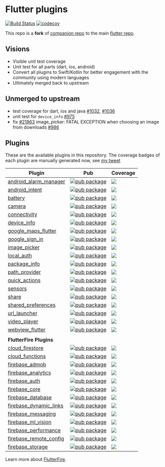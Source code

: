 # Flutter plugins

[![Build Status](https://api.cirrus-ci.com/github/truongsinh/flutter-plugins.svg)](https://cirrus-ci.com/github/truongsinh/flutter-plugins/master)
[![codecov](https://codecov.io/gh/truongsinh/flutter-plugins/branch/master/graph/badge.svg)](https://codecov.io/gh/truongsinh/flutter-plugins)

This repo is a **fork** of [companion repo](https://github.com/flutter/plugins) to the main [flutter
repo](https://github.com/flutter/flutter).

## Visions
- Visible unit test coverage
- Unit test for all parts (dart, ios, android)
- Convert all plugins to Swift/Kotlin for better engagement with the community using modern languages
- Ultimately merged back to upstream

## Unmerged to upstream
- test coverage for dart, ios and java [#1032](https://github.com/flutter/flutter/issues/1032), [#1036](https://github.com/flutter/flutter/issues/1036)
- unit test for `device_info` [#975](https://github.com/flutter/flutter/issues/975)
- fix [#21863](https://github.com/flutter/flutter/issues/21863) image_picker: FATAL EXCEPTION when choosing an image from downloads
[#986](https://github.com/flutter/flutter/issues/986)

## Plugins
These are the available plugins in this repository. The coverage badges of each plugin are manually generated now, see [my tweet](https://twitter.com/truongsinhtn/status/1082253861195108354)

| Plugin | Pub | Coverage |
|--------|-----| -------- |
| [android_alarm_manager](./packages/android_alarm_manager/) | [![pub package](https://img.shields.io/pub/v/android_alarm_manager.svg)](https://pub.dartlang.org/packages/android_alarm_manager) | [![](https://shields-staging-pr-2473.herokuapp.com/badge/endpoint.svg?url=https://raw.githubusercontent.com/truongsinh/flutter-plugins/codecov/coverage_data/android_alarm_manager.json)](https://codecov.io/gh/truongsinh/flutter-plugins/tree/master/packages/android_alarm_manager)
| [android_intent](./packages/android_intent/) | [![pub package](https://img.shields.io/pub/v/android_intent.svg)](https://pub.dartlang.org/packages/android_intent) | [![](https://shields-staging-pr-2473.herokuapp.com/badge/endpoint.svg?url=https://raw.githubusercontent.com/truongsinh/flutter-plugins/codecov/coverage_data/android_intent.json)](https://codecov.io/gh/truongsinh/flutter-plugins/tree/master/packages/android_intent)
| [battery](./packages/battery/) | [![pub package](https://img.shields.io/pub/v/battery.svg)](https://pub.dartlang.org/packages/battery) | [![](https://shields-staging-pr-2473.herokuapp.com/badge/endpoint.svg?url=https://raw.githubusercontent.com/truongsinh/flutter-plugins/codecov/coverage_data/battery.json)](https://codecov.io/gh/truongsinh/flutter-plugins/tree/master/packages/battery)
| [camera](./packages/camera/) | [![pub package](https://img.shields.io/pub/v/camera.svg)](https://pub.dartlang.org/packages/camera) | [![](https://shields-staging-pr-2473.herokuapp.com/badge/endpoint.svg?url=https://raw.githubusercontent.com/truongsinh/flutter-plugins/codecov/coverage_data/camera.json)](https://codecov.io/gh/truongsinh/flutter-plugins/tree/master/packages/camera)
| [connectivity](./packages/connectivity/) | [![pub package](https://img.shields.io/pub/v/connectivity.svg)](https://pub.dartlang.org/packages/connectivity) | [![](https://shields-staging-pr-2473.herokuapp.com/badge/endpoint.svg?url=https://raw.githubusercontent.com/truongsinh/flutter-plugins/codecov/coverage_data/connectivity.json)](https://codecov.io/gh/truongsinh/flutter-plugins/tree/master/packages/connectivity)
| [device_info](./packages/device_info/) | [![pub package](https://img.shields.io/pub/v/device_info.svg)](https://pub.dartlang.org/packages/device_info) | [![](https://shields-staging-pr-2473.herokuapp.com/badge/endpoint.svg?url=https://raw.githubusercontent.com/truongsinh/flutter-plugins/codecov/coverage_data/device_info.json)](https://codecov.io/gh/truongsinh/flutter-plugins/tree/master/packages/device_info)
| [google_maps_flutter](./packages/google_maps_flutter) | [![pub package](https://img.shields.io/pub/v/google_maps_flutter.svg)](https://pub.dartlang.org/packages/google_maps_flutter) | [![](https://shields-staging-pr-2473.herokuapp.com/badge/endpoint.svg?url=https://raw.githubusercontent.com/truongsinh/flutter-plugins/codecov/coverage_data/google_maps_flutter.json)](https://codecov.io/gh/truongsinh/flutter-plugins/tree/master/packages/google_maps_flutter)
| [google_sign_in](./packages/google_sign_in/) | [![pub package](https://img.shields.io/pub/v/google_sign_in.svg)](https://pub.dartlang.org/packages/google_sign_in) | [![](https://shields-staging-pr-2473.herokuapp.com/badge/endpoint.svg?url=https://raw.githubusercontent.com/truongsinh/flutter-plugins/codecov/coverage_data/google_sign_in.json)](https://codecov.io/gh/truongsinh/flutter-plugins/tree/master/packages/google_sign_in)
| [image_picker](./packages/image_picker/) | [![pub package](https://img.shields.io/pub/v/image_picker.svg)](https://pub.dartlang.org/packages/image_picker) | [![](https://shields-staging-pr-2473.herokuapp.com/badge/endpoint.svg?url=https://raw.githubusercontent.com/truongsinh/flutter-plugins/codecov/coverage_data/image_picker.json)](https://codecov.io/gh/truongsinh/flutter-plugins/tree/master/packages/image_picker)
| [local_auth](./packages/local_auth/) | [![pub package](https://img.shields.io/pub/v/local_auth.svg)](https://pub.dartlang.org/packages/local_auth) | [![](https://shields-staging-pr-2473.herokuapp.com/badge/endpoint.svg?url=https://raw.githubusercontent.com/truongsinh/flutter-plugins/codecov/coverage_data/local_auth.json)](https://codecov.io/gh/truongsinh/flutter-plugins/tree/master/packages/local_auth)
| [package_info](./packages/package_info/) | [![pub package](https://img.shields.io/pub/v/package_info.svg)](https://pub.dartlang.org/packages/package_info) | [![](https://shields-staging-pr-2473.herokuapp.com/badge/endpoint.svg?url=https://raw.githubusercontent.com/truongsinh/flutter-plugins/codecov/coverage_data/package_info.json)](https://codecov.io/gh/truongsinh/flutter-plugins/tree/master/packages/package_info)
| [path_provider](./packages/path_provider/) | [![pub package](https://img.shields.io/pub/v/path_provider.svg)](https://pub.dartlang.org/packages/path_provider) | [![](https://shields-staging-pr-2473.herokuapp.com/badge/endpoint.svg?url=https://raw.githubusercontent.com/truongsinh/flutter-plugins/codecov/coverage_data/path_provider.json)](https://codecov.io/gh/truongsinh/flutter-plugins/tree/master/packages/path_provider)
| [quick_actions](./packages/quick_actions/) | [![pub package](https://img.shields.io/pub/v/quick_actions.svg)](https://pub.dartlang.org/packages/quick_actions) | [![](https://shields-staging-pr-2473.herokuapp.com/badge/endpoint.svg?url=https://raw.githubusercontent.com/truongsinh/flutter-plugins/codecov/coverage_data/quick_actions.json)](https://codecov.io/gh/truongsinh/flutter-plugins/tree/master/packages/quick_actions)
| [sensors](./packages/sensors/) | [![pub package](https://img.shields.io/pub/v/sensors.svg)](https://pub.dartlang.org/packages/sensors) | [![](https://shields-staging-pr-2473.herokuapp.com/badge/endpoint.svg?url=https://raw.githubusercontent.com/truongsinh/flutter-plugins/codecov/coverage_data/sensors.json)](https://codecov.io/gh/truongsinh/flutter-plugins/tree/master/packages/sensors)
| [share](./packages/share/) | [![pub package](https://img.shields.io/pub/v/share.svg)](https://pub.dartlang.org/packages/share) | [![](https://shields-staging-pr-2473.herokuapp.com/badge/endpoint.svg?url=https://raw.githubusercontent.com/truongsinh/flutter-plugins/codecov/coverage_data/share.json)](https://codecov.io/gh/truongsinh/flutter-plugins/tree/master/packages/share)
| [shared_preferences](./packages/shared_preferences/) | [![pub package](https://img.shields.io/pub/v/shared_preferences.svg)](https://pub.dartlang.org/packages/shared_preferences) | [![](https://shields-staging-pr-2473.herokuapp.com/badge/endpoint.svg?url=https://raw.githubusercontent.com/truongsinh/flutter-plugins/codecov/coverage_data/shared_preferences.json)](https://codecov.io/gh/truongsinh/flutter-plugins/tree/master/packages/shared_preferences)
| [url_launcher](./packages/url_launcher/) | [![pub package](https://img.shields.io/pub/v/url_launcher.svg)](https://pub.dartlang.org/packages/url_launcher) | [![](https://shields-staging-pr-2473.herokuapp.com/badge/endpoint.svg?url=https://raw.githubusercontent.com/truongsinh/flutter-plugins/codecov/coverage_data/url_launcher.json)](https://codecov.io/gh/truongsinh/flutter-plugins/tree/master/packages/url_launcher)
| [video_player](./packages/video_player/) | [![pub package](https://img.shields.io/pub/v/video_player.svg)](https://pub.dartlang.org/packages/video_player) | [![](https://shields-staging-pr-2473.herokuapp.com/badge/endpoint.svg?url=https://raw.githubusercontent.com/truongsinh/flutter-plugins/codecov/coverage_data/video_player.json)](https://codecov.io/gh/truongsinh/flutter-plugins/tree/master/packages/video_player)
| [webview_flutter](./packages/webview_flutter/) | [![pub package](https://img.shields.io/pub/v/webview_flutter.svg)](https://pub.dartlang.org/packages/webview_flutter) | [![](https://shields-staging-pr-2473.herokuapp.com/badge/endpoint.svg?url=https://raw.githubusercontent.com/truongsinh/flutter-plugins/codecov/coverage_data/webview_flutter.json)](https://codecov.io/gh/truongsinh/flutter-plugins/tree/master/packages/webview_flutter)
| | |
| **FlutterFire Plugins** |  |
| [cloud_firestore](./packages/cloud_firestore/) | [![pub package](https://img.shields.io/pub/v/cloud_firestore.svg)](https://pub.dartlang.org/packages/cloud_firestore) | [![](https://shields-staging-pr-2473.herokuapp.com/badge/endpoint.svg?url=https://raw.githubusercontent.com/truongsinh/flutter-plugins/codecov/coverage_data/cloud_firestore.json)](https://codecov.io/gh/truongsinh/flutter-plugins/tree/master/packages/cloud_firestore)
| [cloud_functions](./packages/cloud_functions/) | [![pub package](https://img.shields.io/pub/v/cloud_functions.svg)](https://pub.dartlang.org/packages/cloud_functions) | [![](https://shields-staging-pr-2473.herokuapp.com/badge/endpoint.svg?url=https://raw.githubusercontent.com/truongsinh/flutter-plugins/codecov/coverage_data/cloud_functions.json)](https://codecov.io/gh/truongsinh/flutter-plugins/tree/master/packages/cloud_functions)
| [firebase_admob](./packages/firebase_admob/) | [![pub package](https://img.shields.io/pub/v/firebase_admob.svg)](https://pub.dartlang.org/packages/firebase_admob) | [![](https://shields-staging-pr-2473.herokuapp.com/badge/endpoint.svg?url=https://raw.githubusercontent.com/truongsinh/flutter-plugins/codecov/coverage_data/firebase_admob.json)](https://codecov.io/gh/truongsinh/flutter-plugins/tree/master/packages/firebase_admob)
| [firebase_analytics](./packages/firebase_analytics/) | [![pub package](https://img.shields.io/pub/v/firebase_analytics.svg)](https://pub.dartlang.org/packages/firebase_analytics) | [![](https://shields-staging-pr-2473.herokuapp.com/badge/endpoint.svg?url=https://raw.githubusercontent.com/truongsinh/flutter-plugins/codecov/coverage_data/firebase_analytics.json)](https://codecov.io/gh/truongsinh/flutter-plugins/tree/master/packages/firebase_analytics)
| [firebase_auth](./packages/firebase_auth/) | [![pub package](https://img.shields.io/pub/v/firebase_auth.svg)](https://pub.dartlang.org/packages/firebase_auth) | [![](https://shields-staging-pr-2473.herokuapp.com/badge/endpoint.svg?url=https://raw.githubusercontent.com/truongsinh/flutter-plugins/codecov/coverage_data/firebase_auth.json)](https://codecov.io/gh/truongsinh/flutter-plugins/tree/master/packages/firebase_auth)
| [firebase_core](./packages/firebase_core/) | [![pub package](https://img.shields.io/pub/v/firebase_core.svg)](https://pub.dartlang.org/packages/firebase_core) | [![](https://shields-staging-pr-2473.herokuapp.com/badge/endpoint.svg?url=https://raw.githubusercontent.com/truongsinh/flutter-plugins/codecov/coverage_data/firebase_core.json)](https://codecov.io/gh/truongsinh/flutter-plugins/tree/master/packages/firebase_core)
| [firebase_database](./packages/firebase_database/) | [![pub package](https://img.shields.io/pub/v/firebase_database.svg)](https://pub.dartlang.org/packages/firebase_database) | [![](https://shields-staging-pr-2473.herokuapp.com/badge/endpoint.svg?url=https://raw.githubusercontent.com/truongsinh/flutter-plugins/codecov/coverage_data/firebase_database.json)](https://codecov.io/gh/truongsinh/flutter-plugins/tree/master/packages/firebase_database)
| [firebase_dynamic_links](./packages/firebase_dynamic_links/) | [![pub package](https://img.shields.io/pub/v/firebase_dynamic_links.svg)](https://pub.dartlang.org/packages/firebase_dynamic_links) | [![](https://shields-staging-pr-2473.herokuapp.com/badge/endpoint.svg?url=https://raw.githubusercontent.com/truongsinh/flutter-plugins/codecov/coverage_data/firebase_dynamic_links.json)](https://codecov.io/gh/truongsinh/flutter-plugins/tree/master/packages/firebase_dynamic_links)
| [firebase_messaging](./packages/firebase_messaging/) | [![pub package](https://img.shields.io/pub/v/firebase_messaging.svg)](https://pub.dartlang.org/packages/firebase_messaging) | [![](https://shields-staging-pr-2473.herokuapp.com/badge/endpoint.svg?url=https://raw.githubusercontent.com/truongsinh/flutter-plugins/codecov/coverage_data/firebase_messaging.json)](https://codecov.io/gh/truongsinh/flutter-plugins/tree/master/packages/firebase_messaging)
| [firebase_ml_vision](./packages/firebase_ml_vision/) | [![pub package](https://img.shields.io/pub/v/firebase_ml_vision.svg)](https://pub.dartlang.org/packages/firebase_ml_vision) | [![](https://shields-staging-pr-2473.herokuapp.com/badge/endpoint.svg?url=https://raw.githubusercontent.com/truongsinh/flutter-plugins/codecov/coverage_data/firebase_ml_vision.json)](https://codecov.io/gh/truongsinh/flutter-plugins/tree/master/packages/firebase_ml_vision)
| [firebase_performance](./packages/firebase_performance/) | [![pub package](https://img.shields.io/pub/v/firebase_performance.svg)](https://pub.dartlang.org/packages/firebase_performance) | [![](https://shields-staging-pr-2473.herokuapp.com/badge/endpoint.svg?url=https://raw.githubusercontent.com/truongsinh/flutter-plugins/codecov/coverage_data/firebase_performance.json)](https://codecov.io/gh/truongsinh/flutter-plugins/tree/master/packages/firebase_performance)
| [firebase_remote_config](./packages/firebase_remote_config/) | [![pub package](https://img.shields.io/pub/v/firebase_remote_config.svg)](https://pub.dartlang.org/packages/firebase_remote_config) | [![](https://shields-staging-pr-2473.herokuapp.com/badge/endpoint.svg?url=https://raw.githubusercontent.com/truongsinh/flutter-plugins/codecov/coverage_data/firebase_remote_config.json)](https://codecov.io/gh/truongsinh/flutter-plugins/tree/master/packages/firebase_remote_config)
| [firebase_storage](./packages/firebase_storage/) | [![pub package](https://img.shields.io/pub/v/firebase_storage.svg)](https://pub.dartlang.org/packages/firebase_storage) | [![](https://shields-staging-pr-2473.herokuapp.com/badge/endpoint.svg?url=https://raw.githubusercontent.com/truongsinh/flutter-plugins/codecov/coverage_data/firebase_storage.json)](https://codecov.io/gh/truongsinh/flutter-plugins/tree/master/packages/firebase_storage)

Learn more about [FlutterFire](https://github.com/flutter/plugins/blob/master/FlutterFire.md).
